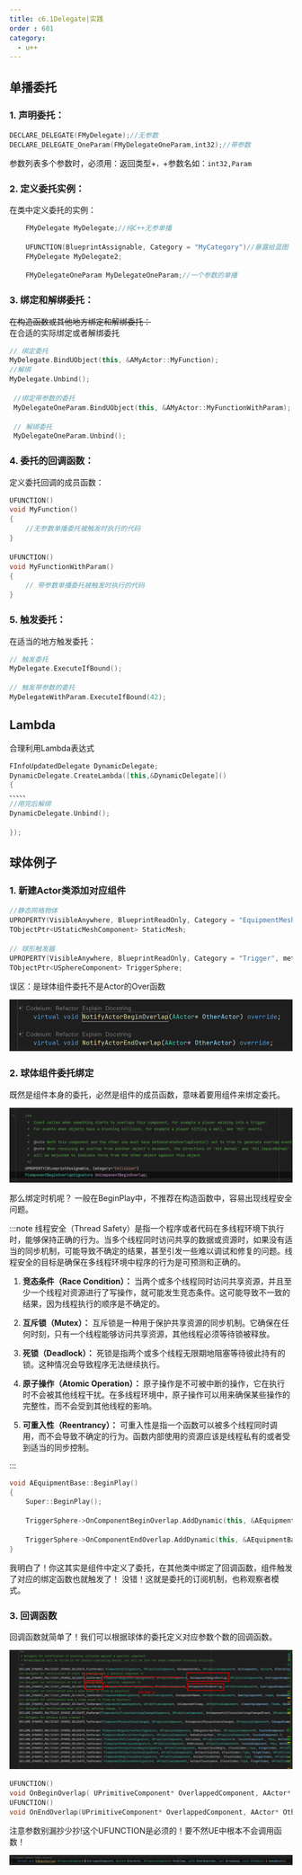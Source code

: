 ```yaml
---
title: c6.1Delegate|实践
order : 601
category:
  - u++
---
```

## 单播委托

### 1. **声明委托：**

   ```cpp
   DECLARE_DELEGATE(FMyDelegate);//无参数
   DECLARE_DELEGATE_OneParam(FMyDelegateOneParam,int32);//带参数
   ```
<chatmessage avatar="../../assets/emoji/bqb (2).png" :avatarWidth="40" alignLeft>

参数列表多个参数时，必须用：返回类型+`，`+参数名如：`int32,Param`

</chatmessage>

### 2. **定义委托实例：**

   在类中定义委托的实例：

   ```cpp
       FMyDelegate MyDelegate;//纯C++无参单播
      
       UFUNCTION(BlueprintAssignable, Category = "MyCategory")//暴露给蓝图
       FMyDelegate MyDelegate2;
   
       FMyDelegateOneParam MyDelegateOneParam;//一个参数的单播
   ```

### 3. **绑定和解绑委托：**

~~在构造函数或其他地方绑定和解绑委托：~~  
在合适的实际绑定或者解绑委托

   ```cpp
   // 绑定委托
   MyDelegate.BindUObject(this, &AMyActor::MyFunction);
   //解绑
   MyDelegate.Unbind();    
   
    //绑定带参数的委托
    MyDelegateOneParam.BindUObject(this, &AMyActor::MyFunctionWithParam);
    
    // 解绑委托
    MyDelegateOneParam.Unbind();   
   ```

### 4. **委托的回调函数：**

   定义委托回调的成员函数：

   ```cpp
   UFUNCTION()
   void MyFunction()
   {
       //无参数单播委托被触发时执行的代码
   }

   UFUNCTION()
   void MyFunctionWithParam()
   {
       // 带参数单播委托被触发时执行的代码
   }
   ```

### 5. **触发委托：**

   在适当的地方触发委托：

   ```cpp
   // 触发委托
   MyDelegate.ExecuteIfBound();

   // 触发带参数的委托
   MyDelegateWithParam.ExecuteIfBound(42);
   ```

## Lambda

合理利用Lambda表达式

```cpp
FInfoUpdatedDelegate DynamicDelegate;
DynamicDelegate.CreateLambda([this,&DynamicDelegate]()
{
、、、、、
//用完后解绑	 		
DynamicDelegate.Unbind();

});
```

## 球体例子

### 1. 新建Actor类添加对应组件

```cpp
//静态网格物体
UPROPERTY(VisibleAnywhere, BlueprintReadOnly, Category = "EquipmentMesh", meta = (AllowPrivateAccess = "true"))
TObjectPtr<UStaticMeshComponent> StaticMesh;

// 球形触发器
UPROPERTY(VisibleAnywhere, BlueprintReadOnly, Category = "Trigger", meta = (AllowPrivateAccess = "true"))
TObjectPtr<USphereComponent> TriggerSphere;

```

<chatmessage avatar="../../assets/emoji/bqb (2).png" :avatarWidth="40" alignLeft>
误区：是球体组件委托不是Actor的Over函数
</chatmessage>

![这是Actor自身的触发函数](..%2Fassets%2FDelegateUse001.png)

### 2. 球体组件委托绑定

<chatmessage avatar="../../assets/emoji/bqb (2).png" :avatarWidth="40" alignLeft>
既然是组件本身的委托，必然是组件的成员函数，意味着要用组件来绑定委托。
</chatmessage>

![](..%2Fassets%2FDelegateUse002.png)



<chatmessage avatar="../../assets/emoji/new9.png" :avatarWidth="40" >
那么绑定时机呢？
</chatmessage>

<chatmessage avatar="../../assets/emoji/bqb (2).png" :avatarWidth="40" alignLeft>
一般在BeginPlay中，不推荐在构造函数中，容易出现线程安全问题。
</chatmessage>

:::note
线程安全（Thread Safety）是指一个程序或者代码在多线程环境下执行时，能够保持正确的行为。当多个线程同时访问共享的数据或资源时，如果没有适当的同步机制，可能导致不确定的结果，甚至引发一些难以调试和修复的问题。线程安全的目标是确保在多线程环境中程序的行为是可预测和正确的。

1. **竞态条件（Race Condition）：** 当两个或多个线程同时访问共享资源，并且至少一个线程对资源进行了写操作，就可能发生竞态条件。这可能导致不一致的结果，因为线程执行的顺序是不确定的。

2. **互斥锁（Mutex）：** 互斥锁是一种用于保护共享资源的同步机制。它确保在任何时刻，只有一个线程能够访问共享资源，其他线程必须等待锁被释放。

3. **死锁（Deadlock）：** 死锁是指两个或多个线程无限期地阻塞等待彼此持有的锁。这种情况会导致程序无法继续执行。

4. **原子操作（Atomic Operation）：** 原子操作是不可被中断的操作，它在执行时不会被其他线程干扰。在多线程环境中，原子操作可以用来确保某些操作的完整性，而不会受到其他线程的影响。

5. **可重入性（Reentrancy）：** 可重入性是指一个函数可以被多个线程同时调用，而不会导致不确定的行为。函数内部使用的资源应该是线程私有的或者受到适当的同步控制。

:::

```cpp
void AEquipmentBase::BeginPlay()
{
	Super::BeginPlay();
	
	TriggerSphere->OnComponentBeginOverlap.AddDynamic(this, &AEquipmentBase::OnBeginOverlap);
	
	TriggerSphere->OnComponentEndOverlap.AddDynamic(this, &AEquipmentBase::OnEndOverlap);
}
```

<chatmessage avatar="../../assets/emoji/new9.png" :avatarWidth="40" >
我明白了！你这其实是组件中定义了委托，在其他类中绑定了回调函数，组件触发了对应的绑定函数也就触发了！
</chatmessage>

<chatmessage avatar="../../assets/emoji/bqb (2).png" :avatarWidth="40" alignLeft>
没错！这就是委托的订阅机制，也称观察者模式。
</chatmessage>

### 3. 回调函数

<chatmessage avatar="../../assets/emoji/bqb (2).png" :avatarWidth="40" alignLeft>
回调函数就简单了！我们可以根据球体的委托定义对应参数个数的回调函数。
</chatmessage>

![](..%2Fassets%2FDelegateUse003.png)

```cpp
UFUNCTION()
void OnBeginOverlap( UPrimitiveComponent* OverlappedComponent, AActor* OtherActor, UPrimitiveComponent* OtherComp, int32 OtherBodyIndex, bool bFromSweep, const FHitResult & SweepResult);
UFUNCTION()
void OnEndOverlap(UPrimitiveComponent* OverlappedComponent, AActor* OtherActor, UPrimitiveComponent* OtherComp, int32 OtherBodyIndex);
```
<chatmessage avatar="../../assets/emoji/bqb (2).png" :avatarWidth="40" alignLeft>
注意参数别漏抄少抄!这个UFUNCTION是必须的！要不然UE中根本不会调用函数！
</chatmessage>

![](..%2Fassets%2FDelegateUse004.png)
